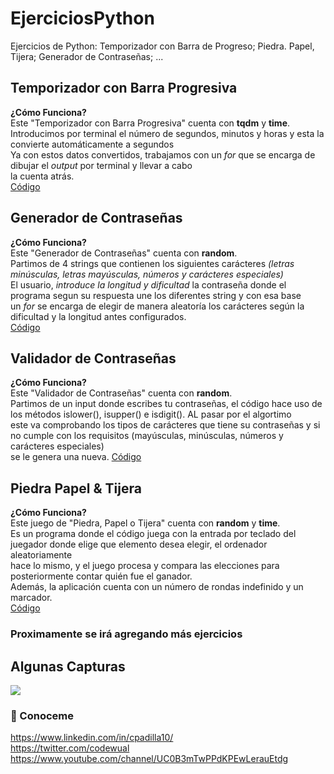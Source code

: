# EjerciciosPython
Ejercicios de Python: Temporizador con Barra de Progreso; Piedra. Papel, Tijera; Generador de Contraseñas; ...

<h2>Temporizador con Barra Progresiva</h2>
<b>¿Cómo Funciona?</b> <br>
Este "Temporizador con Barra Progresiva" cuenta con <b>tqdm</b> y <b>time</b>. <br>
Introducimos por terminal el número de segundos, minutos y horas y esta la convierte automáticamente a segundos <br>
Ya con estos datos convertidos, trabajamos con un <i>for</i> que se encarga de dibujar el <i>output</i> por terminal y llevar a cabo <br>
la cuenta atrás. <br>
<a href='/Ejercicios/TemporizadorCuentaRegresiva.py'>Código</a>

<h2>Generador de Contraseñas</h2>
<b>¿Cómo Funciona?</b> <br>
Este "Generador de Contraseñas" cuenta con <b>random</b>. <br>
Partimos de 4 strings que contienen los siguientes carácteres <i>(letras minúsculas, letras mayúsculas, números y carácteres especiales)</i> <br>
El usuario, <i>introduce la longitud y dificultad</i> la contraseña donde el programa segun su respuesta une los diferentes string y con esa base <br>
un <i>for</i> se encarga de elegir de manera aleatoría los carácteres según la dificultad y la longitud antes configurados. <br>
<a href='/Ejercicios/GeneradorContraseñas.py'>Código</a>

<h2>Validador de Contraseñas</h2>
<b>¿Cómo Funciona?</b> <br>
Este "Validador de Contraseñas" cuenta con <b>random</b>. <br>
Partimos de un input donde escribes tu contraseñas, el código hace uso de los métodos islower(), isupper() e isdigit(). AL pasar por el algortimo <br>
este va comprobando los tipos de carácteres que tiene su contraseñas y si no cumple con los requisitos (mayúsculas, minúsculas, números y carácteres especiales) <br>
se le genera una nueva.
<a href='/Ejercicios/ValidarContraseñas.py'>Código</a>


<h2>Piedra Papel & Tijera</h2>
<b>¿Cómo Funciona?</b> <br>
Este juego de "Piedra, Papel o Tijera" cuenta con <b>random</b> y <b>time</b>. <br>
Es un programa donde el código juega con la entrada por teclado del juegador donde elige que elemento desea elegir, el ordenador aleatoriamente <br>
hace lo mismo, y el  juego procesa y compara las elecciones para posteriormente contar quién fue el ganador. <br>
Además, la aplicación cuenta con un número de rondas indefinido y un marcador. <br>
<a href='/Ejercicios/PiedraPapelTijera.py'>Código</a>

<h3>Proximamente se irá agregando más ejercicios</h3>

<h2>Algunas Capturas</h2>
<img src="https://user-images.githubusercontent.com/105047274/198873454-819ec608-c3f5-46b4-a0e7-06047619bee7.png">

<h3>🚀 Conoceme </h3>

https://www.linkedin.com/in/cpadilla10/ <br>
https://twitter.com/codewual <br>
https://www.youtube.com/channel/UC0B3mTwPPdKPEwLerauEtdg <br>
</div>
